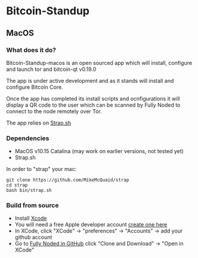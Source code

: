 # Bitcoin-Standup

## MacOS

### What does it do?

Bitcoin-Standup-macos is an open sourced app which will install, configure and launch tor and bitcoin-qt v0.19.0

The app is under active development and as it stands will install and configure Bitcoin Core.

Once the app has completed its install scripts and ocnfigurations it will display a QR code to the user which can be scanned by Fully Noded to connect to the node remotely over Tor.

The app relies on [Strap.sh](https://github.com/MikeMcQuaid/strap/blob/master/bin/strap.sh)

### Dependencies

- MacOS v10.15 Catalina (may work on earlier versions, not tested yet)
- Strap.sh

In order to "strap" your mac:

```
git clone https://github.com/MikeMcQuaid/strap
cd strap
bash bin/strap.sh
```

### Build from source

- Install [Xcode](https://itunes.apple.com/id/app/xcode/id497799835?mt=12)
- You will need a free Apple developer account [create one here](https://developer.apple.com/programs/enroll/)
- In XCode, click "XCode" -> "preferences" -> "Accounts" -> add your github account
- Go to [Fully Noded in GitHub](https://github.com/Fonta1n3/FullyNoded) click "Clone and Download" -> "Open in XCode"


